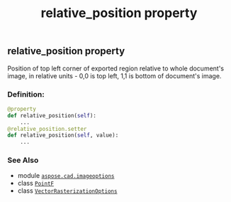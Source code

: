 ﻿---
title: relative_position property
second_title: Aspose.CAD for Python via .NET API References
description: 
type: docs
weight: 140
url: /aspose.cad.imageoptions/vectorrasterizationoptions/relative_position/
is_root: false
---

## relative_position property


Position of top left corner of  exported region relative to whole document's image, in relative units - 0,0 is top left, 1,1 is bottom of document's image.
### Definition:
```python
@property
def relative_position(self):
    ...
@relative_position.setter
def relative_position(self, value):
    ...
```

### See Also
* module [`aspose.cad.imageoptions`](../../)
* class [`PointF`](/cad/python-net/aspose.cad/pointf)
* class [`VectorRasterizationOptions`](/cad/python-net/aspose.cad.imageoptions/vectorrasterizationoptions)
